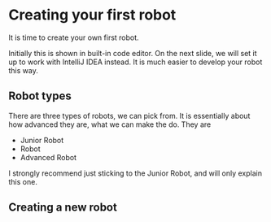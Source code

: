 ﻿# Creating your first robot

It is time to create your own first robot.

Initially this is shown in built-in code editor. On the next slide, we will set it up to work with IntelliJ IDEA instead. It is much easier to develop your robot this way.

## Robot types

There are three types of robots, we can pick from. It is essentially about how advanced they are, what we can make the do. They are

* Junior Robot
* Robot
* Advanced Robot

I strongly recommend just sticking to the Junior Robot, and will only explain this one.

## Creating a new robot

